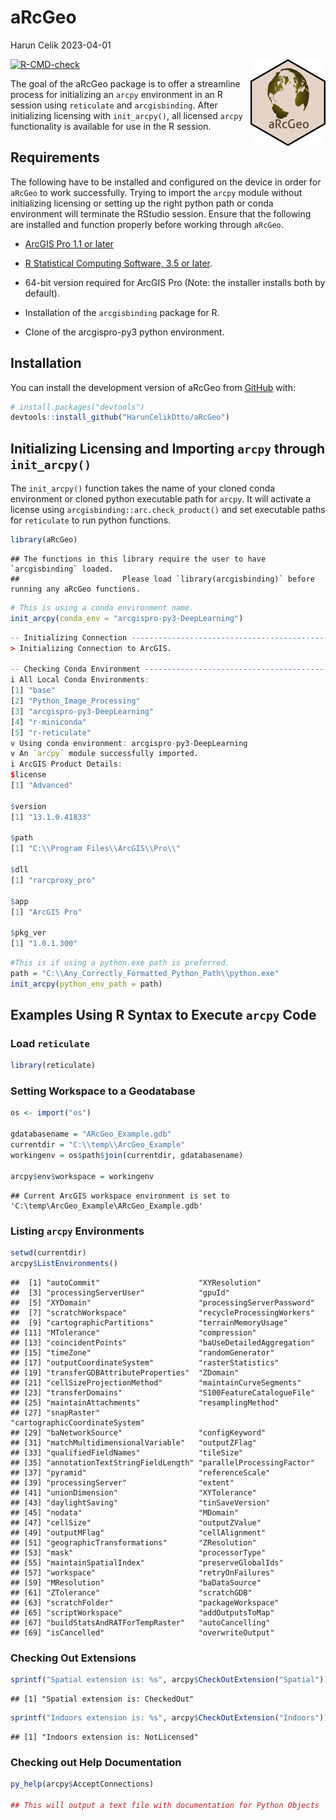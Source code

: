 aRcGeo
================
Harun Celik
2023-04-01

<a href="https://haruncelikotto.github.io/aRcGeo/"><img src="man/figures/logo.png" align="right" height="139" /></a>

<!-- badges: start -->

[![R-CMD-check](https://github.com/HarunCelikOtto/aRcGeo/actions/workflows/R-CMD-check.yaml/badge.svg)](https://github.com/HarunCelikOtto/aRcGeo/actions/workflows/R-CMD-check.yaml)

<!-- badges: end -->

The goal of the aRcGeo package is to offer a streamline process for
initializing an `arcpy` environment in an R session using `reticulate`
and `arcgisbinding`. After initializing licensing with `init_arcpy()`,
all licensed `arcpy` functionality is available for use in the R
session.

## Requirements

The following have to be installed and configured on the device in order
for `aRcGeo` to work successfully. Trying to import the `arcpy` module
without initializing licensing or setting up the right python path or
conda environment will terminate the RStudio session. Ensure that the
following are installed and function properly before working through
`aRcGeo`.

- [ArcGIS Pro 1.1 or later](http://pro.arcgis.com/en/pro-app/)

- [R Statistical Computing Software, 3.5 or
  later](http://cran.cnr.berkeley.edu/bin/windows/base/).

- 64-bit version required for ArcGIS Pro (Note: the installer installs
  both by default).

- Installation of the `arcgisbinding` package for R.

- Clone of the arcgispro-py3 python environment.

## Installation

You can install the development version of aRcGeo from
[GitHub](https://github.com/) with:

``` r
# install.packages("devtools")
devtools::install_github("HarunCelikOtto/aRcGeo")
```

## Initializing Licensing and Importing `arcpy` through `init_arcpy()`

The `init_arcpy()` function takes the name of your cloned conda
environment or cloned python executable path for `arcpy`. It will
activate a license using `arcgisbinding::arc.check_product()` and set
executable paths for `reticulate` to run python functions.

``` r
library(aRcGeo)
```

    ## The functions in this library require the user to have `arcgisbinding` loaded.
    ##                       Please load `library(arcgisbinding)` before running any aRcGeo functions.

``` r
# This is using a conda environment name.
init_arcpy(conda_env = "arcgispro-py3-DeepLearning")
```

``` r
-- Initializing Connection ---------------------------------------------------------------------
> Initializing Connection to ArcGIS.

-- Checking Conda Environment ---------------------------------------------------------------------
i All Local Conda Environments:
[1] "base"                       
[2] "Python_Image_Processing"    
[3] "arcgispro-py3-DeepLearning" 
[4] "r-miniconda"               
[5] "r-reticulate"              
v Using conda environment: arcgispro-py3-DeepLearning
v An `arcpy` module successfully imported.                              
i ArcGIS Product Details:   
$license                    
[1] "Advanced"

$version
[1] "13.1.0.41833"

$path
[1] "C:\\Program Files\\ArcGIS\\Pro\\"

$dll
[1] "rarcproxy_pro"

$app
[1] "ArcGIS Pro"

$pkg_ver
[1] "1.0.1.300"
```

``` r
#This is if using a python.exe path is preferred.
path = "C:\\Any_Correctly_Formatted_Python_Path\\python.exe"
init_arcpy(python_env_path = path)
```

## Examples Using R Syntax to Execute `arcpy` Code

### Load `reticulate`

``` r
library(reticulate)
```

### Setting Workspace to a Geodatabase

``` r
os <- import("os")

gdatabasename = "ARcGeo_Example.gdb"
currentdir = "C:\\temp\\ArcGeo_Example"
workingenv = os$path$join(currentdir, gdatabasename)

arcpy$env$workspace = workingenv
```

    ## Current ArcGIS workspace environment is set to 'C:\temp\ArcGeo_Example\ARcGeo_Example.gdb'

### Listing `arcpy` Environments

``` r
setwd(currentdir)
arcpy$ListEnvironments()
```

    ##  [1] "autoCommit"                      "XYResolution"                   
    ##  [3] "processingServerUser"            "gpuId"                          
    ##  [5] "XYDomain"                        "processingServerPassword"       
    ##  [7] "scratchWorkspace"                "recycleProcessingWorkers"       
    ##  [9] "cartographicPartitions"          "terrainMemoryUsage"             
    ## [11] "MTolerance"                      "compression"                    
    ## [13] "coincidentPoints"                "baUseDetailedAggregation"       
    ## [15] "timeZone"                        "randomGenerator"                
    ## [17] "outputCoordinateSystem"          "rasterStatistics"               
    ## [19] "transferGDBAttributeProperties"  "ZDomain"                        
    ## [21] "cellSizeProjectionMethod"        "maintainCurveSegments"          
    ## [23] "transferDomains"                 "S100FeatureCatalogueFile"       
    ## [25] "maintainAttachments"             "resamplingMethod"               
    ## [27] "snapRaster"                      "cartographicCoordinateSystem"   
    ## [29] "baNetworkSource"                 "configKeyword"                  
    ## [31] "matchMultidimensionalVariable"   "outputZFlag"                    
    ## [33] "qualifiedFieldNames"             "tileSize"                       
    ## [35] "annotationTextStringFieldLength" "parallelProcessingFactor"       
    ## [37] "pyramid"                         "referenceScale"                 
    ## [39] "processingServer"                "extent"                         
    ## [41] "unionDimension"                  "XYTolerance"                    
    ## [43] "daylightSaving"                  "tinSaveVersion"                 
    ## [45] "nodata"                          "MDomain"                        
    ## [47] "cellSize"                        "outputZValue"                   
    ## [49] "outputMFlag"                     "cellAlignment"                  
    ## [51] "geographicTransformations"       "ZResolution"                    
    ## [53] "mask"                            "processorType"                  
    ## [55] "maintainSpatialIndex"            "preserveGlobalIds"              
    ## [57] "workspace"                       "retryOnFailures"                
    ## [59] "MResolution"                     "baDataSource"                   
    ## [61] "ZTolerance"                      "scratchGDB"                     
    ## [63] "scratchFolder"                   "packageWorkspace"               
    ## [65] "scriptWorkspace"                 "addOutputsToMap"                
    ## [67] "buildStatsAndRATForTempRaster"   "autoCancelling"                 
    ## [69] "isCancelled"                     "overwriteOutput"

### Checking Out Extensions

``` r
sprintf("Spatial extension is: %s", arcpy$CheckOutExtension("Spatial"))
```

    ## [1] "Spatial extension is: CheckedOut"

``` r
sprintf("Indoors extension is: %s", arcpy$CheckOutExtension("Indoors"))
```

    ## [1] "Indoors extension is: NotLicensed"

### Checking out Help Documentation

``` r
py_help(arcpy$AcceptConnections)

## This will output a text file with documentation for Python Objects
```
